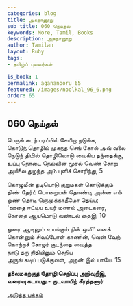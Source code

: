 ```yaml
---
categories: blog
title: அகநானூறு 
sub_title: 060 நெய்தல்
keywords: More, Tamil, Books
description: அகநானூறு 
author: Tamilan
layout: Ruby
tags:
- தமிழ்ப் புலவர்கள் 

is_book: 1
permalink: agananooru_65
featured: /images/noolkal_96_6.png
order: 65
---
```



## 060 நெய்தல்

பெருங் கடற் பரப்பில் சேயிறா நடுங்க,  
கொடுந் தொழில் முகந்த செங் கோல் அவ் வலை  
நெடுந் திமில் தொழிலொடு வைகிய தந்தைக்கு,  
உப்பு நொடை நெல்லின் மூரல் வெண் சோறு  
அயிலை துழந்த அம் புளிச் சொரிந்து, 5

கொழுமீன் தடியொடு குறுமகள் கொடுக்கும்  
திண் தேர்ப் பொறையன் தொண்டி அன்ன எம்  
ஒண் தொடி ஞெமுக்காதீமோ தெய்ய;  
'ஊதை ஈட்டிய உயர் மணல் அடைகரை,  
கோதை ஆயமொடு வண்டல் தைஇ, 10

ஓரை ஆடினும் உயங்கும் நின் ஒளி' எனக்  
கொன்னும் சிவப்போள் காணின், வென் வேற்  
கொற்றச் சோழர் குடந்தை வைத்த  
நாடு தரு நிதியினும் செறிய  
அருங் கடிப் படுக்குவள், அறன் இல் யாயே. 15

**தலைமகற்குத் தோழி செறிப்பு அறிவுறீஇ,  
வரைவு கடாயது.- குடவாயிற் கீரத்தனார்**

[அடுத்த பக்கம்](agananooru_66)